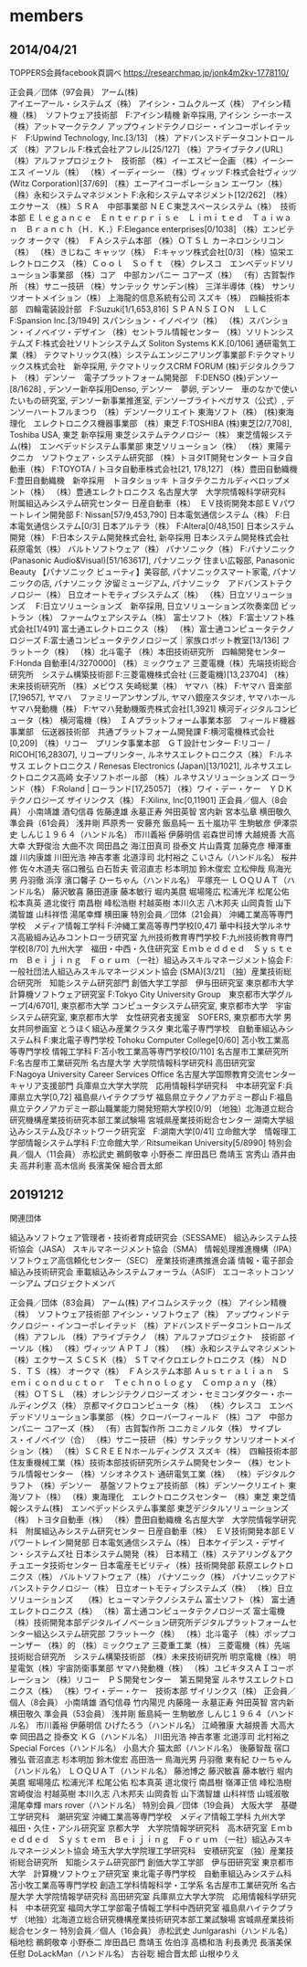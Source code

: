 # members
## 2014/04/21
TOPPERS会員facebook頁調べ
https://researchmap.jp/jonk4m2kv-1778110/

正会員／団体（97会員）
アーム(株)   
アイエーアール・システムズ（株）
アイシン・コムクルーズ（株）
アイシン精機（株）　ソフトウェア技術部　F:アイシン精機 新卒採用, アイシン シーホース
（株）アットマークテクノ
アップウィンドテクノロジー・インコーポレイテッド　F:Upwind Technology, Inc.[3/13]
（株）アドバンスドデータコントロールズ
（株）アフレル F:株式会社アフレル[25/127]
（株）アライブテクノ(URL)
（株）アルファプロジェクト　技術部
（株）イーエスピー企画
（株）イーシーエス
イーソル（株）
（株）イーディーシー
（株）ヴィッツ F:株式会社ヴィッツ (Witz Corporation)[37/69]
（株）エーアイコーポレーション
エーワン（株）
（株）永和システムマネジメント F:永和システムマネジメント[12/262]
（株）エクサース
（株）ＳＲＡ　中部事業部
ＮＥＣ東芝スペースシステム（株）　技術本部
Ｅｌｅｇａｎｃｅ　Ｅｎｔｅｒｐｒｉｓｅ　Ｌｉｍｉｔｅｄ　Ｔａｉｗａｎ　Ｂｒａｎｃｈ（Ｈ．Ｋ．）F:Elegance enterprises[0/1038]
（株）エンビテック
オークマ（株）　ＦＡシステム本部
（株）ＯＴＳＬ
カーネロンシリコン（株）
（株）きじねこ
キャッツ（株）　F:キャッツ株式会社[0/3]
（株）協栄エレクトロニクス
（株）Ｃｏｏｌ　Ｓｏｆｔ
（株）クレスコ　エンベデッドソリューション事業部
（株）コア　中部カンパニー
コアーズ（株）
（有）古賀製作所
（株）サニー技研
（株）サンテック
サンデン(株）
三洋半導体（株）
サンリツオートメイション（株）
上海龍的信息系統有公司
スズキ（株）　四輪技術本部　四輪電装設計部　F:Suzuki[1/1,653,816]
ＳＰＡＮＳＩＯＮ　ＬＬＣ　F:Spansion Inc.[3/1949]
スパンション・イノベイツ（株）
（株）スパンション・イノベイツ・デザイン
（株）セントラル情報センター
（株）ソリトンシステムズ F:株式会社ソリトンシステムズ Soliton Systems K.K.[0/106]
通研電気工業（株）
テクマトリックス(株）システムエンジニアリング事業部 F:テクマトリックス株式会社　新卒採用, テクマトリックスCRM FORUM
(株)デジタルクラフト
（株）デンソー　電子プラットフォーム開発部　F:DENSO (株)デンソー[8/1628] , デンソー新卒採用Denso, デンソー　夢卵, デンソー　車のなかで使いたいもの研究室, デンソー新事業推進室, デンソーブライトペガサス（公式）, デンソーハートフルまつり
（株）デンソークリエイト
東海ソフト（株）
(株)東海理化　エレクトロニクス機器事業部
（株）東芝 F:TOSHIBA (株)東芝[2/7,708], Toshiba USA, 東芝 新卒採用
東芝システムテクノロジー（株）
東芝情報システム(株)　エンベデッドシステム事業部
東芝ソリューション（株）
（株）東陽テクニカ　ソフトウェア・システム研究部
（株）トヨタIT開発センター
トヨタ自動車（株） F:TOYOTA / トヨタ自動車株式会社[21, 178,127]
（株）豊田自動織機 F:豊田自動織機　新卒採用　トヨタショッキ
トヨタテクニカルディベロップメント（株）
（株）豊通エレクトロニクス
名古屋大学　大学院情報科学研究科　附属組込みシステム研究センター
日産自動車（株）　ＥＶ技術開発本部ＥＶパワートレイン開発部 F: Nissan[57/9,453,790]
日本電気通信システム（株） F:日本電気通信システム[0/3]
日本アルテラ（株） F:Altera[0/48,150]
日本システム開発（株） F:日本システム開発株式会社, 新卒採用 日本システム開発株式会社
萩原電気（株）
バルトソフトウェア（株）
パナソニック（株） F:パナソニック(Panasonic Audio&Visual)[51/163617], パナソニック 住まい広報部, Panasonic Beauty 【パナソニック ビューティ】美容部, パナソニックスマート家電, パナソニックの店, パナソニック 汐留ミュージアム, 
パナソニック　アドバンストテクノロジー（株）
日立オートモティブシステムズ（株）
（株）日立ソリューションズ　 F:日立ソリューションズ　新卒採用, 日立ソリューションズ吹奏楽団
ビットラン（株）
ファームウェアシステム（株）
富士ソフト（株） F:富士ソフト株式会社[1/491]
富士通エレクトロニクス（株）
（株）富士通コンピュータテクノロジーズ F:富士通コンピュータテクノロジーズ｜家族ロボット教室[13/136]
フラットーク（株）
（株）北斗電子
（株）本田技術研究所　四輪開発センター F:Honda 自動車[4/3270000]
（株）ミックウェア
三菱電機（株）先端技術総合研究所　システム構築技術部 F:三菱電機株式会社 (三菱電機)[13,23704]
（株）未来技術研究所
（株）メビウス
矢崎総業（株）
ヤマハ（株） F:ヤマハ 音楽部[7,19657], ヤマハ　ファミリーアンサンブル, ヤマハ銀座スタジオ, ヤマハホール
ヤマハ発動機（株） F:ヤマハ発動機販売株式会社[1,3921]
横河ディジタルコンピュータ（株）
横河電機（株）　ＩＡプラットフォーム事業本部　フィールド機器事業部　伝送器技術部　共通プラットフォーム開発課 F:横河電機株式会社[0,209]
（株）リコー　プリンタ事業本部　ＧＴ設計センター F:リコー / RICOH[16,28307], リコープリンター, 
ルネサスエレクトロニクス（株） F:ルネサス エレクトロニクス / Renesas Electronics (Japan)[13/1021], ルネサスエレクトロニクス高崎 女子ソフトボール部
（株）ルネサスソリューションズ
ローランド（株） F:Roland | ローランド[17,25057]
（株）ワイ・デー・ケー　ＹＤＫテクノロジーズ
ザイリンクス（株） F:Xilinx, Inc[0,11901]
正会員／個人（8会員）
小南靖雄
酒匂信尋
佐藤達雄
永墓正寿
舛田英智
宮内新
宮本弘章
横田敬久
準会員（61会員）
浅井剛
芦原秀一
安藤充
飯島純一
五十嵐功平
生駒敏彦
伊澤崇史
しんじ１９６４（ハンドル名）
市川義裕
伊藤明信
岩森世司博
大越規善
大高大幸
大野俊治
大曲不次
岡田昌之
海江田真司
掛泰文
片山貴寛
加藤克彦
樺澤重雄
川内康雄
川田光浩
神吉孝憲
北道淳司
北村裕之
こいさん（ハンドル名）
桜井修
佐々木道夫
宿口雅弘
白石哲夫
菅沼直志
杉本明加
鈴木俊宏
立松伸哉
鳥海光男
丹羽徹
浜淳
濱口馨子
ひーちゃん（ハンドル名）
平塚充一
ＬＯＱＵＡＴ（ハンドル名）
藤沢敏喜
藤田道康
藤本敏行
堀内美麿
堀場隆広
松浦光洋
松尾公佑
松本真英
道北俊行
南昌樹
峰松浩樹
村越英樹
本川久志
八木邦夫
山岡貴哲
山下満智雄
山科祥悟
湯尾幸輝
横田廉
特別会員／団体（21会員）
沖縄工業高等専門学校　メディア情報工学科 F:沖縄工業高等専門学校[0,47]
華中科技大学ルネサス高級組み込みコントローラ研究室
九州技術教育専門学校 F:九州技術教育専門学校[8/70]
九州大学　福田・中西・久住研究室
Ｅｍｂｅｄｄｅｄ　Ｓｙｓｔｅｍ　Ｂｅｉｊｉｎｇ　Ｆｏｒｕｍ
（一社）組込みスキルマネージメント協会 F:一般社団法人組込みスキルマネージメント協会 (SMA)[3/21]
（独）産業技術総合研究所　知能システム研究部門
創価大学工学部　伊与田研究室
東京都市大学　計算機ソフトウェア研究室 F:Tokyo City University Group　東京都市大学グループ[4/6701], 東京都市大学 コンピュータシステム研究室, 東京都市大学　宇宙システム研究室, 東京都市大学　女性研究者支援室　SOFERS, 東京都市大学 男女共同参画室
とうほく組込み産業クラスタ
東北電子専門学校　自動車組込みシステム科 F:東北電子専門学校 Tohoku Computer College[0/60]
苫小牧工業高等専門学校 情報工学科 F:苫小牧工業高等専門学校[0/110]
名古屋市工業研究所 F:名古屋市工業研究所
名古屋大学 大学院情報科学研究科 高田研究室　F:Nagoya University Career Services Office 名古屋大学国際教育交流センターキャリア支援部門
兵庫県立大学大学院　応用情報科学研究科　中本研究室 F:兵庫県立大学[0,72]
福島県ハイテクプラザ
福島県立テクノアカデミー郡山 F:福島県立テクノアカデミー郡山職業能力開発短期大学校[0/9]
（地独）北海道立総合研究機構産業技術研究本部工業試験場
宮城県産業技術総合センター
湖南大学組込みシステム及びネットワーク研究室　F:湖南大学[0/41]
立命館大学　情報理工学部情報システム学科 F:立命館大学／Ritsumeikan University[5/8990]
特別会員／個人（11会員）
赤松武史
鵜飼敬幸
小野泰二
岸田昌巳
喬靖玉
宮秀山
酒井由夫
高井利憲
高木信尚
長濱美保
細合晋太郎

## 20191212

関連団体
	
組込みソフトウェア管理者・技術者育成研究会（SESSAME）
組込みシステム技術協会（JASA）
スキルマネージメント協会（SMA）
情報処理推進機構（IPA） ソフトウェア高信頼化センター（SEC）
産業技術連携推進会議 情報・電子部会 組込み技術研究会
車載組込みシステムフォーラム（ASIF）
エコーネットコンソーシアム
プロジェクトメンバ
	
正会員／団体（83会員）
アーム(株)
アイコムシステック（株）
アイシン精機（株）　ソフトウェア技術部
アイシン・ソフトウェア（株）
アップウィンドテクノロジー・インコーポレイテッド
（株）アドバンスドデータコントロールズ
（株）アフレル
（株）アライブテクノ
（株）アルファプロジェクト　技術部
イーソル（株）
（株）ヴィッツ
ＡＰＴＪ（株）
（株）永和システムマネジメント
（株）エクサース
ＳＣＳＫ（株）
ＳＴマイクロエレクトロニクス（株）
ＮＤＳ．ＴＳ（株）
オークマ（株）　ＦＡシステム本部
Ａｕｓｔｒａｌｉａｎ　Ｓｅｍｉｃｏｎｄｕｃｔｏｒ　Ｔｅｃｈｎｏｌｏｇｙ　Ｃｏｍｐａｎｙ（株）
（株）ＯＴＳＬ
（株）オレンジテクノロジーズ
オン・セミコンダクター・ホールディングス（株）
京都マイクロコンピュータ（株）
（株）クレスコ　エンベデッドソリューション事業部
（株）クローバーフィールド
（株）コア　中部カンパニー
コアーズ（株）
（有）古賀製作所
コニカミノルタ（株）
サイプレス・イノベイツ（合）
（株）サニー技研
（株）サンテック
サンリツオートメイション（株）
（株）ＳＣＲＥＥＮホールディングス
スズキ（株）　四輪技術本部　
住友重機械工業（株）技術本部技術研究所システム開発センター
（株）セントラル情報センター
（株）ソシオネクスト
通研電気工業（株）
（株）デジタルクラフト
（株）デンソー　基盤ソフトウェア技術部
（株）デンソークリエイト
東海ソフト（株）
（株）東海理化　エレクトロニクスセンター
（株）東芝
東芝情報システム(株)　エンベデッドシステム事業部
東芝デジタルソリューションズ（株）
トヨタ自動車（株）
（株）豊田自動織機
名古屋大学　大学院情報学研究科　附属組込みシステム研究センター
日産自動車（株）　ＥＶ技術開発本部ＥＶパワートレイン開発部
日本電気通信システム（株）
日本ケイデンス・デザイン・システムズ社
日本システム開発（株）
日本精工（株）ステアリング＆アクチュエータ技術センター
日本電産モビリティ（株）技術開発部
萩原エレクトロニクス（株）
バルトソフトウェア（株）
パナソニック（株）
パナソニックアドバンストテクノロジー（株）
日立オートモティブシステムズ（株）
（株）日立ソリューションズ　
（株）ヒューマンテクノシステム
富士ソフト（株）
富士通エレクトロニクス（株）
（株）富士通コンピュータテクノロジーズ
富士電機（株）技術開発本部デジタルイノベーション研究所デジタルプラットフォームセンター組込システム研究部
フラットーク（株）
（株）北斗電子
（株）ポップコーンザー
（株）的
（株）ミックウェア
三菱重工業（株）
三菱電機（株）先端技術総合研究所　システム構築技術部
（株）未来技術研究所
明京電機（株）
明星電気（株）宇宙防衛事業部
ヤマハ発動機（株）
（株）ユビキタスＡＩコーポレーション
（株）リコー　ＰＳ開発センター　第五開発室
ルネサスエレクトロニクス（株）
（株）ワイ・デー・ケー　技術本部
ザイリンクス（株）
正会員／個人（8会員）
小南靖雄
酒匂信尋
竹内陽児
内藤隆一
永墓正寿
舛田英智
宮内新
横田敬久
準会員（53会員）
浅井剛
飯島純一
生駒敏彦
しんじ１９６４（ハンドル名）
市川義裕
伊藤明信
ひげたろう（ハンドル名）
江崎雅康
大越規善
大高大幸
岡田昌之
掛泰文
ＫＧ（ハンドル名）
川田光浩
神吉孝憲
北道淳司
北村裕之
Special Forces（ハンドル名）
小島大介
猫太郎（ハンドル名）
後藤智哉
宿口雅弘
菅沼直志
杉本明加
鈴木俊宏
高田浩一
鳥海光男
丹羽徹
東有紀
ひーちゃん（ハンドル名）
ＬＯＱＵＡＴ（ハンドル名）
藤池博之
藤沢敏喜
藤本敏行
堀内美麿
堀場隆広
松浦光洋
松尾公佑
松本真英
道北俊行
南昌樹
嶺澤正信
峰松浩樹
宮崎俊治
村越英樹
本川久志
八木邦夫
山岡貴哲
山下満智雄
山科祥悟
山城淑敬
湯尾幸輝
mars rover（ハンドル名）
特別会員／団体（19会員）
大阪大学　基礎工学研究科　潮研究室
沖縄工業高等専門学校　メディア情報工学科
九州大学　福田・久住・アシル研究室
京都大学　大学院情報学研究科　高木研究室
Ｅｍｂｅｄｄｅｄ　Ｓｙｓｔｅｍ　Ｂｅｉｊｉｎｇ　Ｆｏｒｕｍ
（一社）組込みスキルマネージメント協会
埼玉大学大学院理工学研究科　安積研究室
（独）産業技術総合研究所　知能システム研究部門
創価大学工学部　伊与田研究室
東京都市大学　計算機ソフトウェア研究室
東北電子専門学校　自動車組込みシステム科
苫小牧工業高等専門学校 創造工学科情報科学・工学系
名古屋市工業研究所
名古屋大学 大学院情報学研究科 高田研究室
兵庫県立大学大学院　応用情報科学研究科　中本研究室
福岡大学工学部電子情報工学科中西研究室
福島県ハイテクプラザ
（地独）北海道立総合研究機構産業技術研究本部工業試験場
宮城県産業技術総合センター
特別会員／個人（16会員）
赤松武史
JunIgarashi（ハンドル名）
稲地稔
鵜飼敬幸
小野泰二
岸田昌巳
喬靖玉
佐伯淳
高橋和浩
利長勇児
長濱美保
任慰
DoLackMan（ハンドル名）
古谷聡
細合晋太郎
山根ゆりえ
